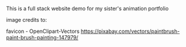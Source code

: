 This is a full stack website demo for my sister's animation portfolio

image credits to:

favicon - OpenClipart-Vectors
https://pixabay.com/vectors/paintbrush-paint-brush-painting-147979/